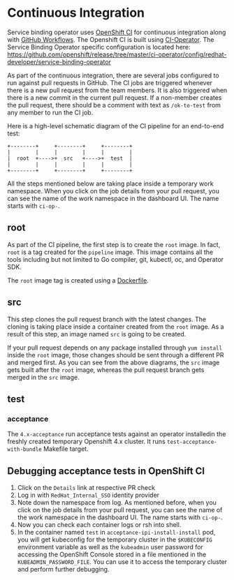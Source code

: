 # Continuous Integration

Service binding operator uses [OpenShift CI][openshift-ci-docs] for
continuous integration along with [GitHub Workflows][github-workflows].  The Openshift CI is built using
[CI-Operator][ci-operator].  The Service Binding Operator specific configuration
is located here:
https://github.com/openshift/release/tree/master/ci-operator/config/redhat-developer/service-binding-operator

As part of the continuous integration, there are several jobs configured to run
against pull requests in GitHub.  The CI jobs are triggered whenever there is a
new pull request from the team members.  It is also triggered when there is a
new commit in the current pull request.  If a non-member creates the pull
request, there should be a comment with text as `/ok-to-test` from any member to
run the CI job.

Here is a high-level schematic diagram of the CI pipeline for an end-to-end
test:

```
+--------+     +--------+     +--------+
|        |     |        |     |        |
|  root  +---->+  src   +---->+  test  |
|        |     |        |     |        |
+--------+     +--------+     +--------+
```

All the steps mentioned below are taking place inside a temporary work
namespace.  When you click on the job details from your pull request, you can
see the name of the work namespace in the dashboard UI. The name starts with
`ci-op-`.

## root

As part of the CI pipeline, the first step is to create the `root` image.  In
fact, `root` is a tag created for the `pipeline` image.  This image contains all
the tools including but not limited to Go compiler, git, kubectl, oc, and
Operator SDK.

The `root` image tag is created using a [Dockerfile](https://github.com/openshift/release/blob/master/ci-operator/config/redhat-developer/service-binding-operator/redhat-developer-service-binding-operator-master__4.11.yaml#L3).

## src

This step clones the pull request branch with the latest changes.  The cloning
is taking place inside a container created from the `root` image.  As a result
of this step, an image named `src` is going to be created.

If your pull request depends on any package installed through `yum install`
inside the `root` image, those changes should be sent through a different PR and
merged first.  As you can see from the above diagrams, the `src` image gets
built after the `root` image, whereas the pull request branch gets merged in the
`src` image.

## test
### acceptance

The `4.x-acceptance` run acceptance tests against an operator installedin the freshly created temporary Openshift 4.x cluster.
It runs `test-acceptance-with-bundle` Makefile target.

## Debugging acceptance tests in OpenShift CI

1. Click on the `Details` link at respective PR check
2. Log in with `RedHat_Internal_SSO` identity provider
3. Note down the namespace from log.  As mentioned before, when you click on the
   job details from your pull request, you can see the name of the work
   namespace in the dashboard UI.  The name starts with `ci-op-`.
4. Now you can check each container logs or rsh into shell.
5. In the container named `test` in `acceptance-ipi-install-install` pod, you will get kubeconfig for the
   temporary cluster in the `$KUBECONFIG` environment variable as well as the `kubeadmin` user password for accessing the OpenShift Console stored in a file mentioned in the `KUBEADMIN_PASSWORD_FILE`.  You can use it to access the temporary cluster and
   perform further debugging.

[openshift-ci-docs]: https://docs.ci.openshift.org
[ci-operator]: https://github.com/openshift/release/tree/master/ci-operator
[golangci]: https://github.com/golangci/golangci-lint
[yaml-lint]: https://github.com/adrienverge/yamllint
[operator-courier]: https://github.com/operator-framework/operator-courier
[namespace]: https://docs.okd.io/latest/dev_guide/builds/build_output.html#output-image-environment-variables
[github-workflows]: https://github.com/redhat-developer/service-binding-operator/actions

